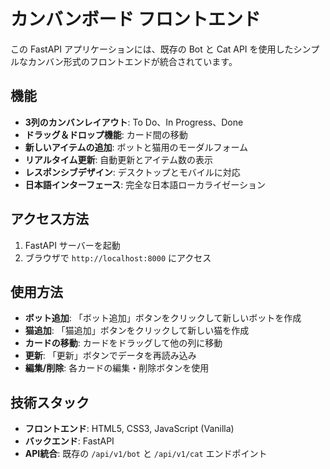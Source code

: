 # カンバンボード フロントエンド

この FastAPI アプリケーションには、既存の Bot と Cat API を使用したシンプルなカンバン形式のフロントエンドが統合されています。

## 機能

- **3列のカンバンレイアウト**: To Do、In Progress、Done
- **ドラッグ＆ドロップ機能**: カード間の移動
- **新しいアイテムの追加**: ボットと猫用のモーダルフォーム
- **リアルタイム更新**: 自動更新とアイテム数の表示
- **レスポンシブデザイン**: デスクトップとモバイルに対応
- **日本語インターフェース**: 完全な日本語ローカライゼーション

## アクセス方法

1. FastAPI サーバーを起動
2. ブラウザで `http://localhost:8000` にアクセス

## 使用方法

- **ボット追加**: 「ボット追加」ボタンをクリックして新しいボットを作成
- **猫追加**: 「猫追加」ボタンをクリックして新しい猫を作成
- **カードの移動**: カードをドラッグして他の列に移動
- **更新**: 「更新」ボタンでデータを再読み込み
- **編集/削除**: 各カードの編集・削除ボタンを使用

## 技術スタック

- **フロントエンド**: HTML5, CSS3, JavaScript (Vanilla)
- **バックエンド**: FastAPI
- **API統合**: 既存の `/api/v1/bot` と `/api/v1/cat` エンドポイント
